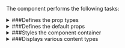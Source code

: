 The component performs the following tasks:

<details>
	<summary>###Defines the prop types

</summary>
* The active menu item

* The active display mode

* The default content switcher icon

* The content switcher click handler

* The default active image (slide and thumb)

</details>

<details>
	<summary>###Defines the default props

</summary>
</details>

<details>
	<summary>###Styles the component container

</summary>
</details>

<details>
	<summary>###Displays various content types

</summary>
* Decides if there is a slideshow

* Sets the status of the content switcher icon

Active - when a category is displayed
Hidden - When there is a Slideshow
Inactive - Otherwise ...

* Removes the click handler when the content switcher icon is inactive

* Loads a list of posts associated to a category

* Filters posts having a featured image set

* Loads the Contact page from the database

* Decides which content to be displayed

</details>

